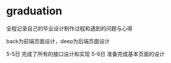 # graduation
全程记录自己的毕业设计制作过程和遇到的问题与心得

back为前端页面设计，deep为后端页面设计

5-5日 完成了所有的接口设计和实现
5-6日 准备完成基本页面的设计
